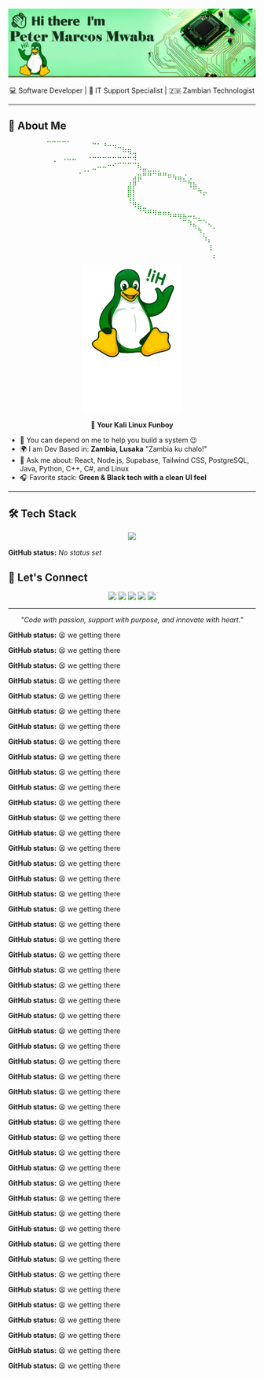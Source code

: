 <p align="center">
  <img src="Designer.png" alt="Banner" />
</p>

<p align="center">💻 Software Developer | 🔧 IT Support Specialist | 🇿🇲 Zambian Technologist</p>

---

## 🧠 About Me

<p align="center" style="color:green; font-family: monospace;">
⠉⠉⠉⠉⠁⠀⠀⠀⠀⠒⠂⠰⠤⢤⣀⡀⠀⠀⠀⠀⠀⠀⠀⠀⠀⠀⠀⠀⠀⠀⠀⠀⠀⠀<br/>
⠀⠀⠀⠀⠀⠀⠀⠀⠀⠀⠀⠀⠀⠀⠀⠛⠻⢤⠀⠀⠀⠀⠀⠀⠀⠀⠀⠀⠀⠀⠀⠀⠀⠀<br/>
⠀⠠⠀⠐⠒⠒⠀⠀⠈⠉⠉⠉⠉⢉⣉⣉⣉⣙⡀⠀⠀⠀⠀⠀⠀⠀⠀⠀⠀⠀⠀⠀⠀⠀<br/>
⠀⠀⠀⠀⠀⠀⠀⢀⡀⠤⠒⠒⠉⠁⠀⠀⠀⠀⠳⣤⣀⣀⡀⠀⠀⠀⠀⠀⠀⠀⠀⠀⠀⠀<br/>
⠀⠀⠀⠀⠀⠀⠈⠀⠀⠀⠀⠀⠀⠀⠀⠀⠀⣠⣶⠛⠛⠉⠛⠛⠶⢦⣤⡐⢀⠀⠀⠀⠀⠀<br/>
⠀⠀⠀⠀⠀⠀⠀⠀⠀⠀⠀⠀⠀⠀⠀⠀⣰⡿⠁⠀⠀⠀⠀⠀⠀⠀⠈⠉⢳⣦⠀⠀⠀⠀<br/>
⠀⠀⠀⠀⠀⠀⠀⠀⠀⠀⠀⠀⠀⠀⠀⠀⣿⡇⠀⠀⠀⠀⠀⠀⠀⠀⠀⠀⠀⠉⠳⡤⠀⠀<br/>
⠀⠀⠀⠀⠀⠀⠀⠀⠀⠀⠀⠀⠀⠀⠀⠀⢹⣇⠀⠀⠀⠀⠀⠀⠀⠀⠀⠀⠀⠀⠀⠀⠀⠀<br/>
⠀⠀⠀⠀⠀⠀⠀⠀⠀⠀⠀⠀⠀⠀⠀⠀⠀⠙⢷⣤⣀⣀⠀⠀⠀⠀⠀⠀⠀⠀⠀⠀⠀⠀<br/>
⠀⠀⠀⠀⠀⠀⠀⠀⠀⠀⠀⠀⠀⠀⠀⠀⠀⠀⠀⠈⠉⠙⠛⠛⠳⠶⢶⣦⠤⣄⡀⠀⠀⠀<br/>
⠀⠀⠀⠀⠀⠀⠀⠀⠀⠀⠀⠀⠀⠀⠀⠀⠀⠀⠀⠀⠀⠀⠀⠀⠀⠀⠀⠉⠳⣄⠉⠑⢄⠀<br/>
⠀⠀⠀⠀⠀⠀⠀⠀⠀⠀⠀⠀⠀⠀⠀⠀⠀⠀⠀⠀⠀⠀⠀⠀⠀⠀⠀⠀⠀⠈⠳⡀⠀⠁<br/>
⠀⠀⠀⠀⠀⠀⠀⠀⠀⠀⠀⠀⠀⠀⠀⠀⠀⠀⠀⠀⠀⠀⠀⠀⠀⠀⠀⠀⠀⠀⠀⠱⡄⠀<br/>
⠀⠀⠀⠀⠀⠀⠀⠀⠀⠀⠀⠀⠀⠀⠀⠀⠀⠀⠀⠀⠀⠀⠀⠀⠀⠀⠀⠀⠀⠀⠀⠀⢰⠀<br/>
⠀⠀⠀⠀⠀⠀⠀⠀⠀⠀⠀⠀⠀⠀⠀⠀⠀⠀⠀⠀⠀⠀⠀⠀⠀⠀⠀⠀⠀⠀⠀⠀⠀⡄
</p>
<p align="center">
  <img src="output-onlinegiftools.gif" alt="Waving Linux" width="200"/>
</p>
<p align="center"><strong>🐧 Your Kali Linux Funboy</strong></p>

- 🚀 You can depend on me to help you build a system 😉  
- 🌍 I am Dev Based in: **Zambia, Lusaka** "Zambia ku chalo!"  
- 💬 Ask me about: React, Node.js, Supabase, Tailwind CSS, PostgreSQL, Java, Python, C++, C#, and Linux  
- 🎧 Favorite stack: **Green & Black tech with a clean UI feel**

---

## 🛠️ Tech Stack

<p align="center">
  <img src="https://skillicons.dev/icons?i=react,ts,nodejs,postgres,tailwind,html,css,js,java,linux,bash,git,vite,cplusplus,c#,docker" />
</p>

**GitHub status:** _No status set_

## 🤝 Let's Connect

<p align="center">
  <a href="https://www.linkedin.com/in/marcosmwaba-825219280/"><img src="https://img.shields.io/badge/LinkedIn-blue?style=for-the-badge&logo=linkedin&logoColor=white" /></a>
  <a href="https://github.com/marcosmwaba"><img src="https://img.shields.io/badge/GitHub-000?style=for-the-badge&logo=github&logoColor=white" /></a>
  <a href="https://marcosmwaba.netlify.app"><img src="https://img.shields.io/badge/Portfolio-green?style=for-the-badge&logo=netlify&logoColor=white" /></a>
  <a href="https://www.instagram.com/marcos_mwaba/"><img src="https://img.shields.io/badge/Instagram-E4405F?style=for-the-badge&logo=instagram&logoColor=white" /></a>
  <a href="https://web.facebook.com/lamarcosmwaba"><img src="https://img.shields.io/badge/Facebook-1877F2?style=for-the-badge&logo=facebook&logoColor=white" /></a>
</p>

---

<p align="center">
  <em>"Code with passion, support with purpose, and innovate with heart."</em>
</p>


<!-- STATUS:START -->
**GitHub status:** :tired_face: we getting there
<!-- STATUS:END -->


<!-- STATUS:START -->
**GitHub status:** :tired_face: we getting there
<!-- STATUS:END -->


<!-- STATUS:START -->
**GitHub status:** :tired_face: we getting there
<!-- STATUS:END -->


<!-- STATUS:START -->
**GitHub status:** :tired_face: we getting there
<!-- STATUS:END -->


<!-- STATUS:START -->
**GitHub status:** :tired_face: we getting there
<!-- STATUS:END -->


<!-- STATUS:START -->
**GitHub status:** :tired_face: we getting there
<!-- STATUS:END -->


<!-- STATUS:START -->
**GitHub status:** :tired_face: we getting there
<!-- STATUS:END -->


<!-- STATUS:START -->
**GitHub status:** :tired_face: we getting there
<!-- STATUS:END -->


<!-- STATUS:START -->
**GitHub status:** :tired_face: we getting there
<!-- STATUS:END -->


<!-- STATUS:START -->
**GitHub status:** :tired_face: we getting there
<!-- STATUS:END -->


<!-- STATUS:START -->
**GitHub status:** :tired_face: we getting there
<!-- STATUS:END -->


<!-- STATUS:START -->
**GitHub status:** :tired_face: we getting there
<!-- STATUS:END -->


<!-- STATUS:START -->
**GitHub status:** :tired_face: we getting there
<!-- STATUS:END -->


<!-- STATUS:START -->
**GitHub status:** :tired_face: we getting there
<!-- STATUS:END -->


<!-- STATUS:START -->
**GitHub status:** :tired_face: we getting there
<!-- STATUS:END -->


<!-- STATUS:START -->
**GitHub status:** :tired_face: we getting there
<!-- STATUS:END -->


<!-- STATUS:START -->
**GitHub status:** :tired_face: we getting there
<!-- STATUS:END -->


<!-- STATUS:START -->
**GitHub status:** :tired_face: we getting there
<!-- STATUS:END -->


<!-- STATUS:START -->
**GitHub status:** :tired_face: we getting there
<!-- STATUS:END -->


<!-- STATUS:START -->
**GitHub status:** :tired_face: we getting there
<!-- STATUS:END -->


<!-- STATUS:START -->
**GitHub status:** :tired_face: we getting there
<!-- STATUS:END -->


<!-- STATUS:START -->
**GitHub status:** :tired_face: we getting there
<!-- STATUS:END -->


<!-- STATUS:START -->
**GitHub status:** :tired_face: we getting there
<!-- STATUS:END -->


<!-- STATUS:START -->
**GitHub status:** :tired_face: we getting there
<!-- STATUS:END -->


<!-- STATUS:START -->
**GitHub status:** :tired_face: we getting there
<!-- STATUS:END -->


<!-- STATUS:START -->
**GitHub status:** :tired_face: we getting there
<!-- STATUS:END -->


<!-- STATUS:START -->
**GitHub status:** :tired_face: we getting there
<!-- STATUS:END -->


<!-- STATUS:START -->
**GitHub status:** :tired_face: we getting there
<!-- STATUS:END -->


<!-- STATUS:START -->
**GitHub status:** :tired_face: we getting there
<!-- STATUS:END -->


<!-- STATUS:START -->
**GitHub status:** :tired_face: we getting there
<!-- STATUS:END -->


<!-- STATUS:START -->
**GitHub status:** :tired_face: we getting there
<!-- STATUS:END -->


<!-- STATUS:START -->
**GitHub status:** :tired_face: we getting there
<!-- STATUS:END -->


<!-- STATUS:START -->
**GitHub status:** :tired_face: we getting there
<!-- STATUS:END -->


<!-- STATUS:START -->
**GitHub status:** :tired_face: we getting there
<!-- STATUS:END -->


<!-- STATUS:START -->
**GitHub status:** :tired_face: we getting there
<!-- STATUS:END -->


<!-- STATUS:START -->
**GitHub status:** :tired_face: we getting there
<!-- STATUS:END -->


<!-- STATUS:START -->
**GitHub status:** :tired_face: we getting there
<!-- STATUS:END -->


<!-- STATUS:START -->
**GitHub status:** :tired_face: we getting there
<!-- STATUS:END -->


<!-- STATUS:START -->
**GitHub status:** :tired_face: we getting there
<!-- STATUS:END -->


<!-- STATUS:START -->
**GitHub status:** :tired_face: we getting there
<!-- STATUS:END -->


<!-- STATUS:START -->
**GitHub status:** :tired_face: we getting there
<!-- STATUS:END -->


<!-- STATUS:START -->
**GitHub status:** :tired_face: we getting there
<!-- STATUS:END -->


<!-- STATUS:START -->
**GitHub status:** :tired_face: we getting there
<!-- STATUS:END -->


<!-- STATUS:START -->
**GitHub status:** :tired_face: we getting there
<!-- STATUS:END -->


<!-- STATUS:START -->
**GitHub status:** :tired_face: we getting there
<!-- STATUS:END -->


<!-- STATUS:START -->
**GitHub status:** :tired_face: we getting there
<!-- STATUS:END -->


<!-- STATUS:START -->
**GitHub status:** :tired_face: we getting there
<!-- STATUS:END -->


<!-- STATUS:START -->
**GitHub status:** :tired_face: we getting there
<!-- STATUS:END -->


<!-- STATUS:START -->
**GitHub status:** :tired_face: we getting there
<!-- STATUS:END -->
